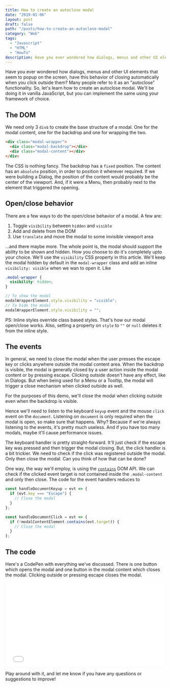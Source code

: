 ```yaml
---
title: How to create an autoclose modal
date: "2019-01-06"
layout: post
draft: false
path: "/posts/how-to-create-an-autoclose-modal"
category: "Web"
tags:
  - "Javascript"
  - "HTML"
  - "HowTo"
description: Have you ever wondered how dialogs, menus and other UI elements that seem to popup on the screen, have this behavior of closing automatically when you click outside them? Many people refer to it as an "autoclose" functionality. So, let's learn how to create an autoclose modal.
---
```


Have you ever wondered how dialogs, menus and other UI elements that seem to popup on the screen, have this behavior of closing automatically when you click outside them? Many people refer to it as an "autoclose" functionality. So, let's learn how to create an autoclose modal. We'll be doing it in vanilla JavaScript, but you can implement the same using your framework of choice.

## The DOM

We need only 3 `div`s to create the base structure of a modal. One for the modal content, one for the backdrop and one for wrapping the two.

```html
<div class="modal-wrapper">
  <div class="modal-backdrop"></div>
  <div class="modal-content"></div>
</div>
```

The CSS is nothing fancy. The backdrop has a `fixed` position. The content has an `absolute` position, in order to position it wherever required. If we were building a Dialog, the position of the content would probably be the center of the viewport. And, if it were a Menu, then probably next to the element that triggered the opening.

## Open/close behavior

There are a few ways to do the open/close behavior of a modal. A few are:

1. Toggle `visibility` between `hidden` and `visible`
1. Add and delete from the DOM
1. Use `translate` and move the modal to some invisible viewport area

...and there maybe more. The whole point is, the modal should support the ability to be shown and hidden. How you choose to do it's completely upto your choice. We'll use the `visibility` CSS property in this article. We'll keep the modal hidden by default in the `modal-wrapper` class and add an inline `visibility: visible` when we wan to open it. Like

```css
.modal-wrapper {
  visibility: hidden;
}
```

```js
// To show the modal
modalWrapperElement.style.visibility = "visible";
// To hide the modal
modalWrapperElement.style.visibility = "";
```

PS: Inline styles override class based styles. That's how our modal open/close works. Also, setting a property on `style` to `""` or `null` deletes it from the inline style.

## The events

In general, we need to close the modal when the user presses the escape key or clicks anywhere outside the modal content area. When the backdrop is visible, the modal is generally closed by a user action inside the modal content or by pressing escape. Clicking outside doesn't have any effect, like in Dialogs. But when being used for a Menu or a Tooltip, the modal will trigger a close mechanism when clicked outside as well.

For the purposes of this demo, we'll close the modal when clicking outside even when the backdrop is visible.

Hence we'll need to listen to the keyboard `keyup` event and the mouse `click` event on the `document`. Listening on `document` is only required when the modal is open, so make sure that happens. Why? Because if we're always listening to the events, it's pretty much useless. And if you have too many modals, maybe it'll cause performance issues.

The keyboard handler is pretty straight-forward. It'll just check if the escape key was pressed and then trigger the modal closing. But, the click handler is a bit trickier. We need to check if the click was registered outside the modal. Only then close the modal. Can you think of how that can be done?

One way, the way we'll employ, is using the [`contains`](https://developer.mozilla.org/en-US/docs/Web/API/Node/contains) DOM API. We can check if the clicked event target is not contained inside the `.modal-content` and only then close. The code for the event handlers reduces to

```js
const handleDocumentKeyup = evt => {
  if (evt.key === "Escape") {
    // Close the modal
  }
};

const handleDocumentClick = evt => {
  if (!modalContentElement.contains(evt.target)) {
    // Close the modal
  }
};
```

## The code

Here's a CodePen with everything we've discussed. There is one button which opens the modal and one button in the modal content which closes the modal. Clicking outside or pressing escape closes the modal.

<iframe height='265' scrolling='no' title='Modal' src='//codepen.io/sniper6/embed/preview/MZOYYr/?height=265&theme-id=0&default-tab=result' frameborder='no' allowtransparency='true' allowfullscreen='true' style='width: 100%;'>See the Pen <a href='https://codepen.io/sniper6/pen/MZOYYr/'>Modal</a> by Maaz Syed Adeeb (<a href='https://codepen.io/sniper6'>@sniper6</a>) on <a href='https://codepen.io'>CodePen</a>.
</iframe>

Play around with it, and let me know if you have any questions or suggestions to improve!
